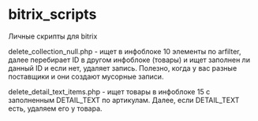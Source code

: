 # bitrix_scripts
Личные скрипты для bitrix


delete_collection_null.php - ищет в инфоблоке 10 элементы по arfilter, далее перебирает ID в другом инфоблоке (товары) и ищет заполнен ли данный ID и если нет, удаляет запись.
Полезно, когда у вас разные поставщики и они создают мусорные записи.


delete_detail_text_items.php - ищет товары в инфоблоке 15 с заполненным DETAIL_TEXT по артикулам. Далее, если DETAIL_TEXT есть, удаляем его у товара.
